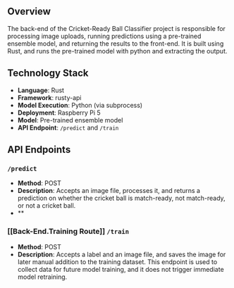 ## Overview

The back-end of the Cricket-Ready Ball Classifier project is responsible for processing image uploads, running predictions using a pre-trained ensemble model, and returning the results to the front-end. It is built using Rust, and runs the pre-trained model with python and extracting the output.

## Technology Stack
- **Language**: Rust
- **Framework**: rusty-api
- **Model Execution**: Python (via subprocess)
- **Deployment**: Raspberry Pi 5
- **Model**: Pre-trained ensemble model
- **API Endpoint**: `/predict` and `/train`

## API Endpoints
### `/predict`
- **Method**: POST
- **Description**: Accepts an image file, processes it, and returns a prediction on whether the cricket ball is match-ready, not match-ready, or not a cricket ball.
- **

### [[Back-End.Training Route]] `/train`
- **Method**: POST
- **Description**: Accepts a label and an image file, and saves the image for later manual addition to the training dataset. This endpoint is used to collect data for future model training, and it does not trigger immediate model retraining.